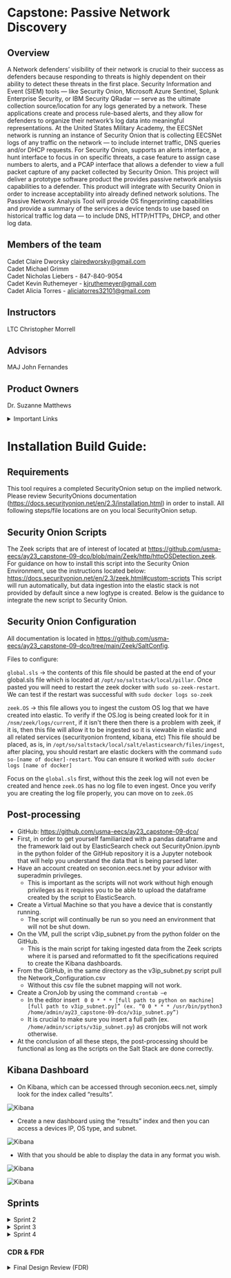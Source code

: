 # Capstone: Passive Network Discovery

## Overview
A Network defenders’ visibility of their network is crucial to their success as defenders because responding to threats is highly dependent on their ability to detect these threats in the first place. Security Information and Event (SIEM) tools — like Security Onion, Microsoft Azure Sentinel, Splunk Enterprise Security, or IBM Security QRadar — serve as the ultimate collection source/location for any logs generated by a network. These applications create and process rule-based alerts, and they allow for defenders to organize their network’s log data into meaningful representations. At the United States Military Academy, the EECSNet network is running an instance of Security Onion that is collecting EECSNet logs of any traffic on the network — to include internet traffic, DNS queries and/or DHCP requests. For Security Onion, supports an alerts interface, a hunt interface to focus in on specific threats, a case feature to assign case numbers to alerts, and a PCAP interface that allows a defender to view a full packet capture of any packet collected by Security Onion. This project will deliver a prototype software product the provides passive network analysis capabilities to a defender. This product will integrate with Security Onion in order to increase acceptability into already defined network solutions. The Passive Network Analysis Tool will provide OS fingerprinting capabilities and provide a summary of the services a device tends to use based on historical traffic log data — to include DNS, HTTP/HTTPs, DHCP, and other log data. 

## Members of the team
Cadet Claire Dworsky clairedworsky@gmail.com     
Cadet Michael Grimm   
Cadet Nicholas Liebers - 847-840-9054   
Cadet Kevin Ruthemeyer - kjruthemeyer@gmail.com    
Cadet Alicia Torres - aliciatorres32101@gmail.com 

## Instructors
LTC Christopher Morrell   

## Advisors
MAJ John Fernandes   

## Product Owners
Dr. Suzanne Matthews 

<details>
<summary>Important Links</summary>     
https://securityonionsolutions.com/      
  
https://docs.securityonion.net/en/2.3/introduction.html  
</details>




# Installation Build Guide:

## Requirements
This tool requires a completed SecurityOnion setup on the implied network. Please review SecurityOnions documentation (https://docs.securityonion.net/en/2.3/installation.html) in order to install. All following steps/file locations are on you local SecurityOnion setup.

## Security Onion Scripts
The Zeek scripts that are of interest of located at https://github.com/usma-eecs/ay23_capstone-09-dco/blob/main/Zeek/http/httpOSDetection.zeek.
For guidance on how to install this script into the Security Onion Environment, use the instructions located below: https://docs.securityonion.net/en/2.3/zeek.html#custom-scripts
This script will run automatically, but data ingestion into the elastic stack is not provided by default since a new logtype is created. Below is the guidance to integrate the new script to Security Onion.

## Security Onion Configuration

All documentation is located in https://github.com/usma-eecs/ay23_capstone-09-dco/tree/main/Zeek/SaltConfig.

Files to configure:

```global.sls``` -> the contents of this file should be pasted at the end of your global.sls file which is located at ```/opt/so/saltstack/local/pillar```. Once pasted you will need to restart the zeek docker with ```sudo so-zeek-restart```. We can test if the restart was successful with ```sudo docker logs so-zeek```

```zeek.OS``` -> this file allows you to ingest the custom OS log that we have created into elastic. To verify if the OS.log is being created look for it in ```/nsm/zeek/logs/current```, if it isn't there then there is a problem with zeek, if it is, then this file will allow it to be ingested so it is viewable in elastic and all related services (securityonion frontend, kibana, etc)
This file should be placed, as is, in ```/opt/so/saltstack/local/salt/elasticsearch/files/ingest```, after placing, you should restart are elastic dockers with the command ```sudo so-[name of docker]-restart```. You can ensure it worked with ```sudo docker logs [name of docker]```

Focus on the ```global.sls``` first, without this the zeek log will not even be created and hence ```zeek.OS``` has no log file to even ingest. Once you verify you are creating the log file properly, you can move on to ```zeek.OS```



## Post-processing
*	GitHub: https://github.com/usma-eecs/ay23_capstone-09-dco/
*	First, in order to get yourself familiarized with a pandas dataframe and the framework laid out by ElasticSearch check out SecurityOnion.ipynb  in the python folder of the GitHub repository it is a Jupyter notebook that will help you understand the data that is being parsed later.
*	Have an account created on seconion.eecs.net by your advisor with superadmin privileges.
    *	This is important as the scripts will not work without high enough privileges as it requires you to be able to upload the dataframe created by the script to ElasticSearch.
*	Create a Virtual Machine so that you have a device that is constantly running.
    *	The script will continually be run so you need an environment that will not be shut down.
*	On the VM, pull the script v3ip_subnet.py from the python folder on the GitHub.
    *	This is the main script for taking ingested data from the Zeek scripts where it is parsed and reformatted to fit the specifications required to create the Kibana dashboards.
*	From the GitHub, in the same directory as the v3ip_subnet.py script pull the Network_Configuration.csv
    *	Without this csv file the subnet mapping will not work.
*	Create a CronJob by using the command ```crontab –e```
    *	In the editor insert ``` 0 0 * * * [full path to python on machine] [full path to v3ip_subnet.py]” (ex. “0 0 * * * /usr/bin/python3 /home/admin/ay23_capstone-09-dco/v3ip_subnet.py”)```
    *	It is crucial to make sure you insert a full path (ex.  ```/home/admin/scripts/v3ip_subnet.py```) as cronjobs will not work otherwise.
*	At the conclusion of all these steps, the post-processing should be functional as long as the scripts on the Salt Stack are done correctly.


## Kibana Dashboard
*	On Kibana, which can be accessed through seconion.eecs.net, simply look for the index called “results”.     

![Kibana](KibanaPic1.jpg)

*	Create a new dashboard using the “results” index and then you can access a devices IP, OS type, and subnet.

![Kibana](KibanaPic2.jpg)

*	With that you should be able to display the data in any format you wish.

![Kibana](KibanaPic3.jpg) 

![Kibana](KibanaPic4.jpg) 


## Sprints    

<details>

<summary>Sprint 2</summary>

# Sprint 2 Accomplishments  

## Elastic Search   
We have succeeded in dynamically querying ElasticSearch for post processing and then we can return post process data to ElasticSearch. The presets to query this data are: metadata, log, destination, source, and network.    

## Zeek   
We have a successful theoretical configure file to be pushed up to Zeek (see the local.zeek file). This Zeek file can start ingesting software data.    

</details>

<details>

<summary>Sprint 3 </summary>

# Sprint 3 Accomplishments 

## Meeting with our Security Onion Contact   
We met with Mr. Di Giorgio via Teams to ask his professional guidance on how to edit Zeek via the Salt stack.

</details>

<details>

<summary>Sprint 4</summary>

# Sprint 4 Accomplishments 

## Sprint 4 Feedback 
-How was capacity calculated?  
-Include sprint goal completion percentage   
-Potential pie chart for types of OS 

</details>


### CDR & FDR
<details>

<summary>Final Design Review (FDR)</summary>

## FDR Report Feedback 
Block diagram, missing parallel work emphasis, conclusions, explain diagram better (specifically answer the question regarding the design of our contribution to the system), and fix SIEM misspelling on quad chart

## FDR Presentation Feedback  
-Create different length pitches about the project for Projects Day depending on the audience    
-Ensure all group members know it    
-Explain the purpose of passive network discovery (reduces network on a traffic/stealth)    
-Explain why our project is important    
-Know our audience we are presenting to    

</details>

